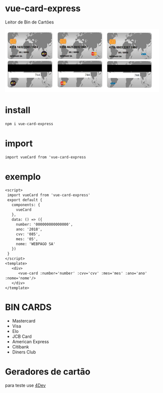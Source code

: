 # vue-card-express

Leitor de Bin de Cartões 

![img](https://raw.githubusercontent.com/WebPago/vue-card-express/master/imagens/cards.JPG)


# install 

<code>npm i vue-card-express</code>


# import 
<code>import vueCard from 'vue-card-express</code>


# exemplo 
```vue
<script>
 import vueCard from 'vue-card-express'
 export default {
   components: {
     vueCard
   },
   data: () => ({
     number: '000000000000000',
     ano: '2018',
     cvv: '085',
     mes: '05',
     nome: 'WEBPAGO SA'
   })
 }
</script>
<template>
   <div>
      <vue-card :number='number' :cvv='cvv' :mes='mes' :ano='ano' :nome='nome'/>
   </div>
</template>
````

# BIN CARDS

- Mastercard
- Visa
- Elo
- JCB Card
- American Express
- Citibank
- Diners Club

# Geradores de cartão 

para teste use 
<a href='https://www.4devs.com.br/gerador_de_numero_cartao_credito' >4Dev</a>


